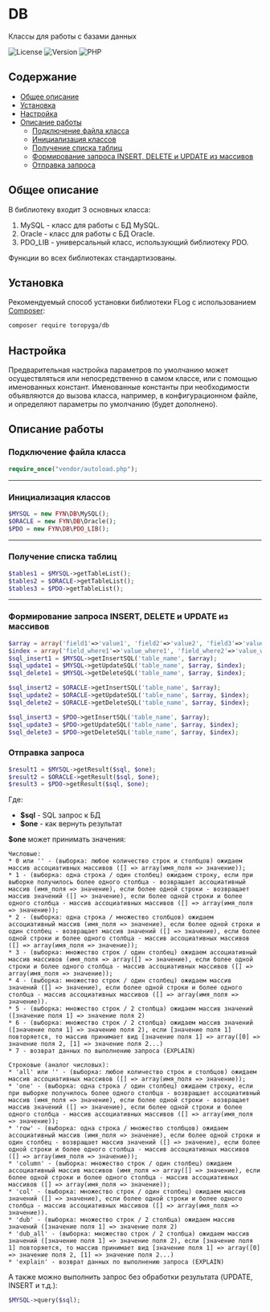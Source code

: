 # DB

Классы для работы с базами данных

![License](https://img.shields.io/badge/license-MIT-brightgreen.svg)
![Version](https://img.shields.io/badge/version-v1.0.8-blue.svg)
![PHP](https://img.shields.io/badge/php-v5.1_--_v8-blueviolet.svg)

## Содержание

- [Общее описание](#Общее-описание)
- [Установка](#Установка)
- [Настройка](#Настройка)
- [Описание работы](#описание-работы)
    - [Подключение файла класса](#Подключение-файла-класса)
    - [Инициализация классов](#Инициализация-классов)
    - [Получение списка таблиц](#Получение-списка-таблиц)
    - [Формирование запроса INSERT, DELETE и UPDATE из массивов](#Формирование-запроса-INSERT,-DELETE-и-UPDATE-из-массивов)
    - [Отправка запроса](#Отправка-запроса)

## Общее описание

В библиотеку входит 3 основных класса:

1. MySQL - класс для работы с БД MySQL.
2. Oracle - класс для работы с БД Oracle.
3. PDO_LIB - универсальный класс, использующий библиотеку PDO.

Функции во всех библиотеках стандартизованы.

## Установка

Рекомендуемый способ установки библиотеки FLog с использованием [Composer](http://getcomposer.org/):

```bash
composer require toropyga/db
```

## Настройка
Предварительная настройка параметров по умолчанию может осуществляться или непосредственно в самом классе, или с помощью именованных констант.
Именованные константы при необходимости объявляются до вызова класса, например, в конфигурационном файле, и определяют параметры по умолчанию
(будет дополнено).

## Описание работы

### Подключение файла класса
```php
require_once("vendor/autoload.php");
```
---
### Инициализация классов
```php
$MYSQL = new FYN\DB\MySQL();
$ORACLE = new FYN\DB\Oracle();
$PDO = new FYN\DB\PDO_LIB();
```
---
### Получение списка таблиц
```php
$tables1 = $MYSQL->getTableList();
$tables2 = $ORACLE->getTableList();
$tables3 = $PDO->getTableList();
```
---
### Формирование запроса INSERT, DELETE и UPDATE из массивов
```php
$array = array('field1'=>'value1', 'field2'=>'value2', 'field3'=>'value3');
$index = array('field_where1'=>'value_where1', 'field_where2'=>'value_where2');
$sql_insert1 = $MYSQL->getInsertSQL('table_name', $array);
$sql_update1 = $MYSQL->getUpdateSQL('table_name', $array, $index);
$sql_delete1 = $MYSQL->getDeleteSQL('table_name', $array, $index);

$sql_insert2 = $ORACLE->getInsertSQL('table_name', $array);
$sql_update2 = $ORACLE->getUpdateSQL('table_name', $array, $index);
$sql_delete2 = $ORACLE->getDeleteSQL('table_name', $array, $index);

$sql_insert3 = $PDO->getInsertSQL('table_name', $array);
$sql_update3 = $PDO->getUpdateSQL('table_name', $array, $index);
$sql_delete3 = $PDO->getDeleteSQL('table_name', $array, $index);
```
### Отправка запроса
```php
$result1 = $MYSQL->getResult($sql, $one);
$result2 = $ORACLE->getResult($sql, $one);
$result3 = $PDO->getResult($sql, $one);
```
Где:
* **$sql** - SQL запрос к БД
* **$one** - как вернуть результат 

**$one** может принимать значения:
```
Числовые:
* 0 или '' - (выборка: любое количество строк и столбцов) ожидаем массив ассоциативных массивов ([] => array(имя_поля => значение));
* 1 - (выборка: одна строка / один столбец) ожидаем строку, если при выборке получилось более одного столбца - возвращает ассоциативный массив (имя_поля => значение), если более одной строки - возвращает массив значений ([] => значение), если более одной строки и более одного столбца - массив ассоциативных массивов ([] => array(имя_поля => значение));
* 2 - (выборка: одна строка / множество столбцов) ожидаем ассоциативный массив (имя_поля => значение), если более одной строки и один столбец - возвращает массив значений ([] => значение), если более одной строки и более одного столбца - массив ассоциативных массивов ([] => array(имя_поля => значение));
* 3 - (выборка: множество строк / один столбец) ожидаем ассоциативный массив массивов (имя_поля => array([] => значение), если более одной строки и более одного столбца - массив ассоциативных массивов ([] => array(имя_поля => значение));
* 4 - (выборка: множество строк / один столбец) ожидаем массив значений ([] => значение), если более одной строки и более одного столбца - массив ассоциативных массивов ([] => array(имя_поля => значение)).
* 5 - (выборка: множество строк / 2 столбца) ожидаем массив значений ([значение поля 1] => значение поля 2)
* 6 - (выборка: множество строк / 2 столбца) ожидаем массив значений ([значение поля 1] => значение поля 2), если [значение поля 1] повторяется, то массив принимает вид [значение поля 1] => array([0] => значение поля 2, [1] => значение поля 2...)
* 7 - возврат данных по выполнению запроса (EXPLAIN)

Строковые (аналог числовых):
* 'all' или '' - (выборка: любое количество строк и столбцов) ожидаем массив ассоциативных массивов ([] => array(имя_поля => значение));
* 'one' - (выборка: одна строка / один столбец) ожидаем строку, если при выборке получилось более одного столбца - возвращает ассоциативный массив (имя_поля => значение), если более одной строки - возвращает массив значений ([] => значение), если более одной строки и более одного столбца - массив ассоциативных массивов ([] => array(имя_поля => значение));
* 'row' - (выборка: одна строка / множество столбцов) ожидаем ассоциативный массив (имя_поля => значение), если более одной строки и один столбец - возвращает массив значений ([] => значение), если более одной строки и более одного столбца - массив ассоциативных массивов ([] => array(имя_поля => значение));
* 'column' - (выборка: множество строк / один столбец) ожидаем ассоциативный массив массивов (имя_поля => array([] => значение), если более одной строки и более одного столбца - массив ассоциативных массивов ([] => array(имя_поля => значение));
* 'col' - (выборка: множество строк / один столбец) ожидаем массив значений ([] => значение), если более одной строки и более одного столбца - массив ассоциативных массивов ([] => array(имя_поля => значение)).
* 'dub' - (выборка: множество строк / 2 столбца) ожидаем массив значений ([значение поля 1] => значение поля 2)
* 'dub_all' - (выборка: множество строк / 2 столбца) ожидаем массив значений ([значение поля 1] => значение поля 2), если [значение поля 1] повторяется, то массив принимает вид [значение поля 1] => array([0] => значение поля 2, [1] => значение поля 2...)
* 'explain' - возврат данных по выполнению запроса (EXPLAIN)
```
А также можно выполнить запрос без обработки результата (UPDATE, INSERT и т.д.):
```php
$MYSQL->query($sql);
```